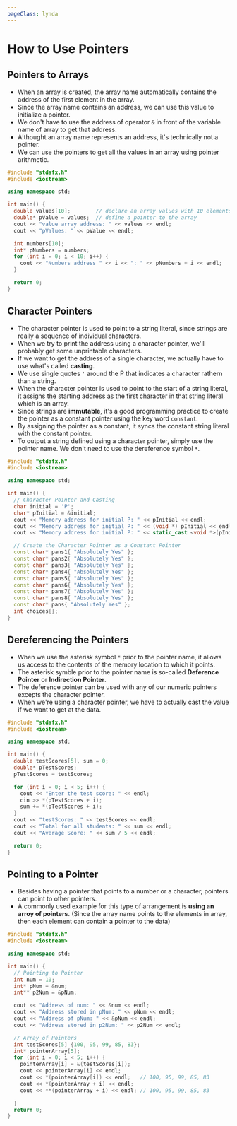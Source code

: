 ```yaml
---
pageClass: lynda
---
```


# How to Use Pointers

## Pointers to Arrays

- When an array is created, the array name automatically contains the address of the first element in the array.
- Since the array name contains an address, we can use this value to initialize a pointer.
- We don't have to use the address of operator `&` in front of the variable name of array to get that address.
- Althought an array name represents an address, it's technically not a pointer.
- We can use the pointers to get all the values in an array using pointer arithmetic.

```cpp
#include "stdafx.h"
#include <iostream>

using namespace std;

int main() {
  double values[10];        // declare an array values with 10 elements
  double* pValue = values;  // define a pointer to the array
  cout << "value array address: " << values << endl;
  cout << "pValues: " << pValue << endl;

  int numbers[10];
  int* pNumbers = numbers;
  for (int i = 0; i < 10; i++) {
    cout << "Numbers address " << i << ": " << pNumbers + i << endl;
  }

  return 0;
}
```

## Character Pointers

- The character pointer is used to point to a string literal, since strings are really a sequence of individual characters.
- When we try to print the address using a character pointer, we'll probably get some unprintable characters.
- If we want to get the address of a single character, we actually have to use what's called **casting**.
- We use single quotes `'` around the P that indicates a character rathern than a string.
- When the character pointer is used to point to the start of a string literal, it assigns the starting address as the first character in that string literal which is an array.
- Since strings are **immutable**, it's a good programming practice to create the pointer as a constant pointer using the key word `constant`.
- By assigning the pointer as a constant, it syncs the constant string literal with the constant pointer.
- To output a string defined using a character pointer, simply use the pointer name. We don't need to use the dereference symbol `*`.

```cpp
#include "stdafx.h"
#include <iostream>

using namespace std;

int main() {
  // Character Pointer and Casting
  char initial = 'P';
  char* pInitial = &initial;
  cout << "Memory address for initial P: " << pInitial << endl;
  cout << "Memory address for initial P: " << (void *) pInitial << endl;              // Casting Method 1
  cout << "Memory address for initial P: " << static_cast <void *>(pInitial) << endl; // Casting Method 2

  // Create the Character Pointer as a Constant Pointer
  const char* pans1{ "Absolutely Yes" };
  const char* pans2{ "Absolutely Yes" };
  const char* pans3{ "Absolutely Yes" };
  const char* pans4{ "Absolutely Yes" };
  const char* pans5{ "Absolutely Yes" };
  const char* pans6{ "Absolutely Yes" };
  const char* pans7{ "Absolutely Yes" };
  const char* pans8{ "Absolutely Yes" };
  const char* pans{ "Absolutely Yes" };
  int choices{};
}
```

## Dereferencing the Pointers

- When we use the asterisk symbol `*` prior to the pointer name, it allows us access to the contents of the memory location to which it points.
- The asterisk symble prior to the pointer name is so-called **Deference Pointer** or **Indirection Pointer**.
- The deference pointer can be used with any of our numeric pointers excepts the character pointer.
- When we're using a character pointer, we have to actually cast the value if we want to get at the data.

```cpp
#include "stdafx.h"
#include <iostream>

using namespace std;

int main() {
  double testScores[5], sum = 0;
  double* pTestScores;
  pTestScores = testScores;

  for (int i = 0; i < 5; i++) {
    cout << "Enter the test score: " << endl;
    cin >> *(pTestScores + i);
    sum += *(pTestScores + i);
  }
  cout << "testScores: " << testScores << endl;
  cout << "Total for all students: " << sum << endl;
  cout << "Average Score: " << sum / 5 << endl;

  return 0;
}
```

## Pointing to a Pointer

- Besides having a pointer that points to a number or a character, pointers can point to other pointers.
- A commonly used example for this type of arrangement is **using an arroy of pointers**. (Since the array name points to the elements in array, then each element can contain a pointer to the data)

```cpp
#include "stdafx.h"
#include <iostream>

using namespace std;

int main() {
  // Pointing to Pointer
  int num = 10;
  int* pNum = &num;
  int** p2Num = &pNum;

  cout << "Address of num: " << &num << endl;
  cout << "Address stored in pNum: " << pNum << endl;
  cout << "Address of pNum: " << &pNum << endl;
  cout << "Address stored in p2Num: " << p2Num << endl;

  // Array of Pointers
  int testScores[5] {100, 95, 99, 85, 83};
  int* pointerArray[5];
  for (int i = 0; i < 5; i++) {
    pointerArray[i] = &(testScores[i]);
    cout << pointerArray[i] << endl;
    cout << *(pointerArray[i]) << endl;   // 100, 95, 99, 85, 83
    cout << *(pointerArray + i) << endl;
    cout << **(pointerArray + i) << endl; // 100, 95, 99, 85, 83

  }
  return 0;
}
```